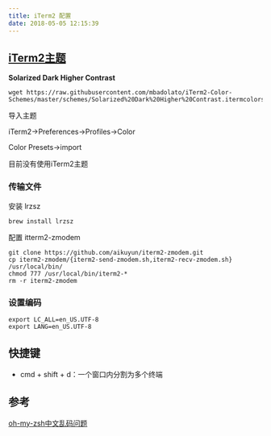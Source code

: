 ```yaml
---
title: iTerm2 配置
date: 2018-05-05 12:15:39
---
```


## [iTerm2主题](http://iterm2colorschemes.com/)

**Solarized Dark Higher Contrast**

```shell
wget https://raw.githubusercontent.com/mbadolato/iTerm2-Color-Schemes/master/schemes/Solarized%20Dark%20Higher%20Contrast.itermcolors
```

导入主题

iTerm2->Preferences->Profiles->Color

Color Presets->import

目前没有使用iTerm2主题



### 传输文件

安装 lrzsz

```shell
brew install lrzsz
```



配置 itterm2-zmodem

```shell
git clone https://github.com/aikuyun/iterm2-zmodem.git
cp iterm2-zmodem/{iterm2-send-zmodem.sh,iterm2-recv-zmodem.sh} /usr/local/bin/
chmod 777 /usr/local/bin/iterm2-*
rm -r iterm2-zmodem
```



### 设置编码

```
export LC_ALL=en_US.UTF-8  
export LANG=en_US.UTF-8
```



## 快捷键

- cmd + shift + d：一个窗口内分割为多个终端



## 参考

 [oh-my-zsh中文乱码问题](https://hearrain.com/2013/04/738) 
